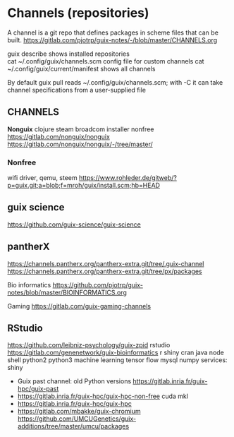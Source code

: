 # Channels (repositories)

A channel is a git repo that defines packages in scheme files that can be built.
https://gitlab.com/pjotrp/guix-notes/-/blob/master/CHANNELS.org

guix describe                shows installed repositories  
cat  ~/.config/guix/channels.scm             config file for custom channels
cat  ~/.config/guix/current/manifest         shows all channels

By default guix pull
reads ~/.config/guix/channels.scm; with -C it can take channel specifications from a user-supplied file 

## CHANNELS


**Nonguix**
 clojure steam broadcom installer nonfree https://gitlab.com/nonguix/nonguix
  https://gitlab.com/nonguix/nonguix/-/tree/master/

### Nonfree
wifi driver, qemu, steem https://www.rohleder.de/gitweb/?p=guix.git;a=blob;f=mroh/guix/install.scm;hb=HEAD

## guix science
https://github.com/guix-science/guix-science


## pantherX
https://channels.pantherx.org/pantherx-extra.git/tree/.guix-channel  
https://channels.pantherx.org/pantherx-extra.git/tree/px/packages


Bio informatics 
https://github.com/pjotrp/guix-notes/blob/master/BIOINFORMATICS.org

Gaming 
https://gitlab.com/guix-gaming-channels

## RStudio 
https://github.com/leibniz-psychology/guix-zpid rstudio
https://gitlab.com/genenetwork/guix-bioinformatics r shiny cran java node shell python2 python3 machine learning tensor flow mysql numpy services: shiny




- Guix past channel: old Python versions https://gitlab.inria.fr/guix-hpc/guix-past
- https://gitlab.inria.fr/guix-hpc/guix-hpc-non-free cuda mkl 
- https://gitlab.inria.fr/guix-hpc/guix-hpc
- https://gitlab.com/mbakke/guix-chromium
https://github.com/UMCUGenetics/guix-additions/tree/master/umcu/packages


